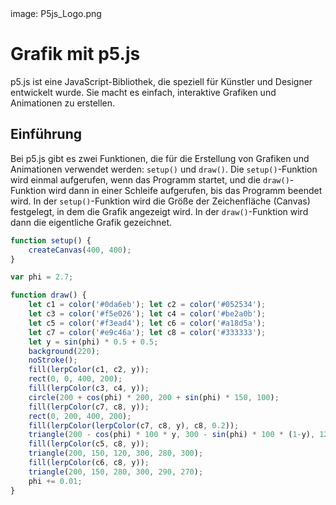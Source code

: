 <div class='meta'>
image: P5js_Logo.png
</div>

# Grafik mit p5.js

<p class='abstract'>
p5.js ist eine JavaScript-Bibliothek, die speziell für Künstler und Designer entwickelt wurde. Sie macht es einfach, interaktive Grafiken und Animationen zu erstellen.
</p>

## Einführung

Bei p5.js gibt es zwei Funktionen, die für die Erstellung von Grafiken und Animationen verwendet werden: `setup()` und `draw()`. Die `setup()`-Funktion wird einmal aufgerufen, wenn das Programm startet, und die `draw()`-Funktion wird dann in einer Schleife aufgerufen, bis das Programm beendet wird. In der `setup()`-Funktion wird die Größe der Zeichenfläche (Canvas) festgelegt, in dem die Grafik angezeigt wird. In der `draw()`-Funktion wird dann die eigentliche Grafik gezeichnet.

```javascript
function setup() {
    createCanvas(400, 400);
}

var phi = 2.7;

function draw() {
    let c1 = color('#0da6eb'); let c2 = color('#052534');
    let c3 = color('#f5e026'); let c4 = color('#be2a0b');
    let c5 = color('#f3ead4'); let c6 = color('#a18d5a');
    let c7 = color('#e9c46a'); let c8 = color('#333333');
    let y = sin(phi) * 0.5 + 0.5;
    background(220);
    noStroke();
    fill(lerpColor(c1, c2, y));
    rect(0, 0, 400, 200);
    fill(lerpColor(c3, c4, y));
    circle(200 + cos(phi) * 200, 200 + sin(phi) * 150, 100);
    fill(lerpColor(c7, c8, y));
    rect(0, 200, 400, 200);
    fill(lerpColor(lerpColor(c7, c8, y), c8, 0.2));
    triangle(200 - cos(phi) * 100 * y, 300 - sin(phi) * 100 * (1-y), 120, 300, 280, 300);
    fill(lerpColor(c5, c8, y));
    triangle(200, 150, 120, 300, 280, 300);
    fill(lerpColor(c6, c8, y));
    triangle(200, 150, 280, 300, 290, 270);
    phi += 0.01;
}
```
